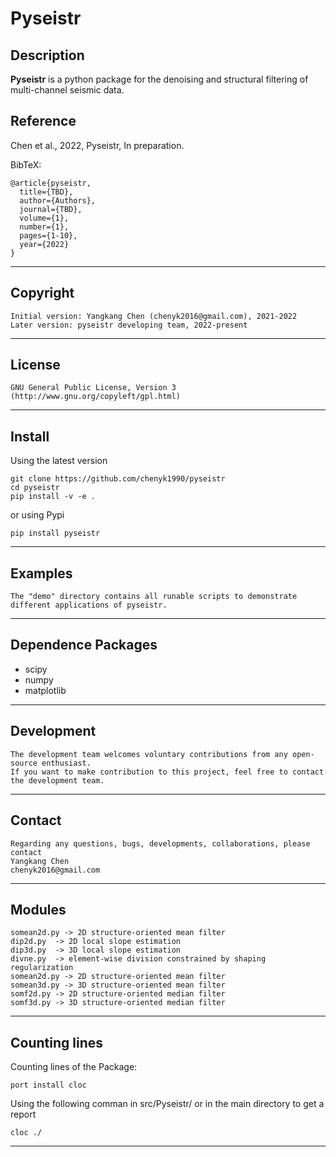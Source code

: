 **Pyseistr**
======

## Description

**Pyseistr** is a python package for the denoising and structural filtering of multi-channel seismic data. 

## Reference
Chen et al., 2022, Pyseistr, In preparation. 

BibTeX:

	@article{pyseistr,
	  title={TBD},
	  author={Authors},
	  journal={TBD},
	  volume={1},
	  number={1},
	  pages={1-10},
	  year={2022}
	}

-----------
## Copyright
    Initial version: Yangkang Chen (chenyk2016@gmail.com), 2021-2022
	Later version: pyseistr developing team, 2022-present
-----------

## License
    GNU General Public License, Version 3
    (http://www.gnu.org/copyleft/gpl.html)   

-----------

## Install
Using the latest version

    git clone https://github.com/chenyk1990/pyseistr
    cd pyseistr
    pip install -v -e .
or using Pypi

    pip install pyseistr

-----------
## Examples
    The "demo" directory contains all runable scripts to demonstrate different applications of pyseistr. 

-----------
## Dependence Packages
* scipy 
* numpy 
* matplotlib

-----------
## Development
    The development team welcomes voluntary contributions from any open-source enthusiast. 
    If you want to make contribution to this project, feel free to contact the development team. 

-----------
## Contact
    Regarding any questions, bugs, developments, collaborations, please contact  
    Yangkang Chen
    chenyk2016@gmail.com

-----------
## Modules
    somean2d.py -> 2D structure-oriented mean filter
    dip2d.py  -> 2D local slope estimation
    dip3d.py  -> 3D local slope estimation
    divne.py  -> element-wise division constrained by shaping regularization
    somean2d.py -> 2D structure-oriented mean filter 
    somean3d.py -> 3D structure-oriented mean filter 
    somf2d.py -> 2D structure-oriented median filter 
    somf3d.py -> 3D structure-oriented median filter 
-----------
## Counting lines
Counting lines of the Package:

    port install cloc

Using the following comman in src/Pyseistr/ or in the main directory to get a report

    cloc ./

-----------

